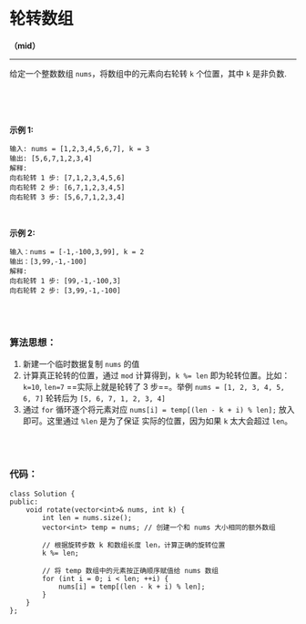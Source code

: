 # 轮转数组
**（mid）**

---

给定一个整数数组 `nums`，将数组中的元素向右轮转 `k` 个位置，其中 `k` 是非负数.

<br>
<br>
<br>

**示例 1:**

    输入: nums = [1,2,3,4,5,6,7], k = 3
    输出: [5,6,7,1,2,3,4]
    解释:
    向右轮转 1 步: [7,1,2,3,4,5,6]
    向右轮转 2 步: [6,7,1,2,3,4,5]
    向右轮转 3 步: [5,6,7,1,2,3,4]
<br>

**示例 2:**

    输入：nums = [-1,-100,3,99], k = 2
    输出：[3,99,-1,-100]
    解释: 
    向右轮转 1 步: [99,-1,-100,3]
    向右轮转 2 步: [3,99,-1,-100]


<br>
<br>

### 算法思想：
1. 新建一个临时数据复制 `nums` 的值
2. 计算真正轮转的位置，通过 `mod` 计算得到，`k %= len` 即为轮转位置。比如：`k=10`, `len=7` ==实际上就是轮转了 3 步==。举例 `nums = [1, 2, 3, 4, 5, 6, 7]` 轮转后为 `[5, 6, 7, 1, 2, 3, 4]`
3. 通过 `for` 循环逐个将元素对应 `nums[i] = temp[(len - k + i) % len];` 放入即可。这里通过 `%len` 是为了保证 实际的位置，因为如果 `k` 太大会超过 `len`。

<br>
<br>


### 代码：
```cpp{.line-numbers}
class Solution {
public:
    void rotate(vector<int>& nums, int k) {
        int len = nums.size();
        vector<int> temp = nums; // 创建一个和 nums 大小相同的额外数组

        // 根据旋转步数 k 和数组长度 len，计算正确的旋转位置
        k %= len;

        // 将 temp 数组中的元素按正确顺序赋值给 nums 数组
        for (int i = 0; i < len; ++i) {
            nums[i] = temp[(len - k + i) % len];
        }
    }
};

```

